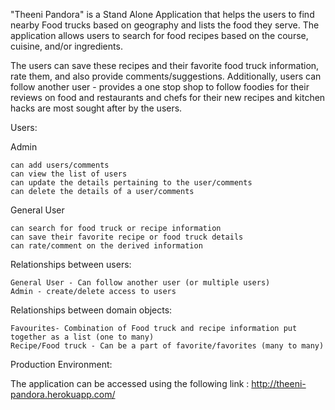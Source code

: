 "Theeni Pandora" is a Stand Alone Application that helps the users to find nearby Food trucks based on geography and lists the food they serve. The application allows users to search for food recipes based on the course, cuisine, and/or ingredients.

The users can save these recipes and their favorite food truck information, rate them, and also provide comments/suggestions. Additionally, users can follow another user - provides a one stop shop to follow foodies for their reviews on food and restaurants and chefs for their new recipes and kitchen hacks are most sought after by the users.


Users:

Admin

    can add users/comments
    can view the list of users
    can update the details pertaining to the user/comments
    can delete the details of a user/comments

General User

    can search for food truck or recipe information
    can save their favorite recipe or food truck details
    can rate/comment on the derived information

Relationships between users:

    General User - Can follow another user (or multiple users)
    Admin - create/delete access to users

Relationships between domain objects:

    Favourites- Combination of Food truck and recipe information put together as a list (one to many)
    Recipe/Food truck - Can be a part of favorite/favorites (many to many)


Production Environment:

The application can be accessed using the following link : http://theeni-pandora.herokuapp.com/
